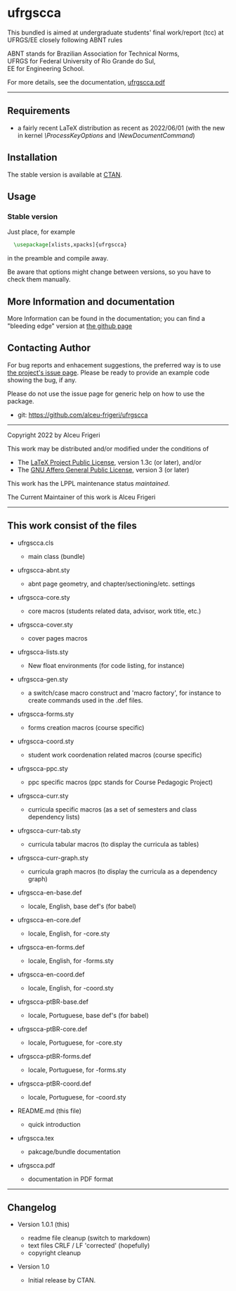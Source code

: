 ufrgscca
==========
This bundled is aimed at undergraduate students'
final work/report (tcc) at UFRGS/EE closely following ABNT rules

ABNT stands for Brazilian Association for Technical Norms, </br>
UFRGS for Federal University of Rio Grande do Sul, </br>
EE for Engineering School.

For more details, see the documentation,
[ufrgscca.pdf](http://mirrors.ctan.org/macros/latex/contrib/ufrgscca/doc/ufrgscca.pdf)

--------------

## Requirements
* a fairly recent LaTeX distribution as recent as 2022/06/01
(with the new in kernel *\ProcessKeyOptions* and *\NewDocumentCommand*)

## Installation
The stable version is available at [CTAN](https://ctan.org/pkg/ufrgscca).

## Usage
### Stable version
Just place, for example
```latex
  \usepackage[xlists,xpacks]{ufrgscca}
```

in the preamble and compile away.

Be aware that options might change between versions,
so you have to check them manually.

## More Information and documentation
More Information can be found in the documentation; you can find a  "bleeding edge" version
at [the github page](http://github.com/alceu-frigeri/ufrgscca)

## Contacting Author

For bug reports and enhacement suggestions, the preferred way is to use
[the project's issue page](https://github.com/alceu-frigeri/ufrgscca/issues).
Please be ready to provide an example code showing the bug, if any.

Please do not use the issue page for generic help on how to use the package.

* git: https://github.com/alceu-frigeri/ufrgscca

-------------
Copyright 2022 by Alceu Frigeri

 This work may be distributed and/or modified under the
 conditions of

 * The [LaTeX Project Public License](http://www.latex-project.org/lppl.txt), version 1.3c (or later), and/or
 * The [GNU Affero General Public License](https://www.gnu.org/licenses/agpl-3.0.html), version 3 (or later)

This work has the LPPL maintenance status *maintained*.

The Current Maintainer of this work is Alceu Frigeri

-------------
## This work consist of the files


* ufrgscca.cls
    - main class (bundle)

* ufrgscca-abnt.sty
    - abnt page geometry, and chapter/sectioning/etc. settings
* ufrgscca-core.sty
    - core macros (students related data, advisor, work title, etc.)
* ufrgscca-cover.sty
    - cover pages macros
* ufrgscca-lists.sty
    - New float environments (for code listing, for instance)
* ufrgscca-gen.sty
    - a switch/case macro construct and
      'macro factory', for instance to create commands used in the .def files.
* ufrgscca-forms.sty
    - forms creation macros (course specific)
* ufrgscca-coord.sty
    - student work coordenation related macros (course specific)
* ufrgscca-ppc.sty
    - ppc specific macros (ppc stands for Course Pedagogic Project)
* ufrgscca-curr.sty
    - curricula specific macros (as a set of semesters and class dependency lists)
* ufrgscca-curr-tab.sty
    - curricula tabular macros (to display the curricula as tables)
* ufrgscca-curr-graph.sty
    - curricula graph macros (to display the curricula as a dependency graph)

* ufrgscca-en-base.def
    - locale, English, base def's (for babel)
* ufrgscca-en-core.def
    - locale, English, for -core.sty
* ufrgscca-en-forms.def
    - locale, English, for -forms.sty
* ufrgscca-en-coord.def
    - locale, English, for -coord.sty

* ufrgscca-ptBR-base.def
    - locale, Portuguese, base def's (for babel)
* ufrgscca-ptBR-core.def
    - locale, Portuguese, for -core.sty
* ufrgscca-ptBR-forms.def
    - locale, Portuguese, for -forms.sty
* ufrgscca-ptBR-coord.def
    - locale, Portuguese, for -coord.sty

* README.md  (this file)
    - quick introduction

* ufrgscca.tex
    - pakcage/bundle documentation
* ufrgscca.pdf
    - documentation in PDF format

-------------

## Changelog

* Version 1.0.1 (this)
    - readme file cleanup (switch to markdown)
    - text files CRLF / LF 'corrected' (hopefully)
	- copyright cleanup

* Version 1.0
    - Initial release  by CTAN.

